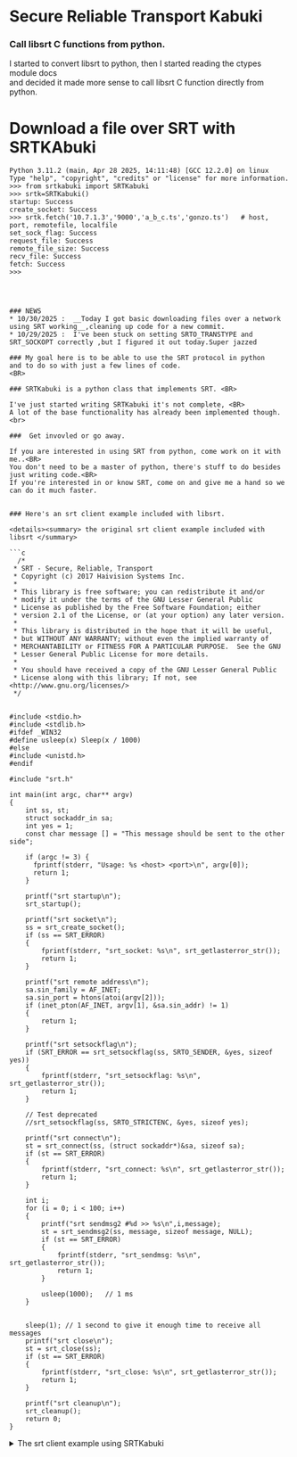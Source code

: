 # Secure Reliable Transport Kabuki
### Call libsrt C functions from python.
<sampl>
I started to convert libsrt to python, then I started reading the ctypes module docs<BR>
and decided it made more sense to call libsrt C function directly from python. <BR>
</sampl>

# Download a file over SRT with SRTKAbuki

```py3
Python 3.11.2 (main, Apr 28 2025, 14:11:48) [GCC 12.2.0] on linux
Type "help", "copyright", "credits" or "license" for more information.
>>> from srtkabuki import SRTKabuki
>>> srtk=SRTKabuki()
startup: Success
create_socket: Success
>>> srtk.fetch('10.7.1.3','9000','a_b_c.ts','gonzo.ts')   # host, port, remotefile, localfile
set_sock_flag: Success
request_file: Success
remote_file_size: Success
recv_file: Success
fetch: Success
>>>
```
```



### NEWS
* 10/30/2025 :  __Today I got basic downloading files over a network using SRT working__,cleaning up code for a new commit. 
* 10/29/2025 :  I've been stuck on setting SRTO_TRANSTYPE and SRT_SOCKOPT correctly ,but I figured it out today.Super jazzed

### My goal here is to be able to use the SRT protocol in python 
and to do so with just a few lines of code.
<BR> 

### SRTKabuki is a python class that implements SRT. <BR>

I've just started writing SRTKabuki it's not complete, <BR>
A lot of the base functionality has already been implemented though.<br>

###  Get invovled or go away.

If you are interested in using SRT from python, come work on it with me..<BR>
You don't need to be a master of python, there's stuff to do besides just writing code.<BR>
If you're interested in or know SRT, come on and give me a hand so we can do it much faster.


### Here's an srt client example included with libsrt.

<details><summary> the original srt client example included with libsrt </summary>
 
```c
  /*
 * SRT - Secure, Reliable, Transport
 * Copyright (c) 2017 Haivision Systems Inc.
 * 
 * This library is free software; you can redistribute it and/or
 * modify it under the terms of the GNU Lesser General Public
 * License as published by the Free Software Foundation; either
 * version 2.1 of the License, or (at your option) any later version.
 * 
 * This library is distributed in the hope that it will be useful,
 * but WITHOUT ANY WARRANTY; without even the implied warranty of
 * MERCHANTABILITY or FITNESS FOR A PARTICULAR PURPOSE.  See the GNU
 * Lesser General Public License for more details.
 * 
 * You should have received a copy of the GNU Lesser General Public
 * License along with this library; If not, see <http://www.gnu.org/licenses/>
 */


#include <stdio.h>
#include <stdlib.h>
#ifdef _WIN32
#define usleep(x) Sleep(x / 1000)
#else
#include <unistd.h>
#endif

#include "srt.h"

int main(int argc, char** argv)
{
    int ss, st;
    struct sockaddr_in sa;
    int yes = 1;
    const char message [] = "This message should be sent to the other side";

    if (argc != 3) {
      fprintf(stderr, "Usage: %s <host> <port>\n", argv[0]);
      return 1;
    }

    printf("srt startup\n");
    srt_startup();

    printf("srt socket\n");
    ss = srt_create_socket();
    if (ss == SRT_ERROR)
    {
        fprintf(stderr, "srt_socket: %s\n", srt_getlasterror_str());
        return 1;
    }

    printf("srt remote address\n");
    sa.sin_family = AF_INET;
    sa.sin_port = htons(atoi(argv[2]));
    if (inet_pton(AF_INET, argv[1], &sa.sin_addr) != 1)
    {
        return 1;
    }

    printf("srt setsockflag\n");
    if (SRT_ERROR == srt_setsockflag(ss, SRTO_SENDER, &yes, sizeof yes))
    {
        fprintf(stderr, "srt_setsockflag: %s\n", srt_getlasterror_str());
        return 1;
    }

    // Test deprecated
    //srt_setsockflag(ss, SRTO_STRICTENC, &yes, sizeof yes);

    printf("srt connect\n");
    st = srt_connect(ss, (struct sockaddr*)&sa, sizeof sa);
    if (st == SRT_ERROR)
    {
        fprintf(stderr, "srt_connect: %s\n", srt_getlasterror_str());
        return 1;
    }

    int i;
    for (i = 0; i < 100; i++)
    {
        printf("srt sendmsg2 #%d >> %s\n",i,message);
        st = srt_sendmsg2(ss, message, sizeof message, NULL);
        if (st == SRT_ERROR)
        {
            fprintf(stderr, "srt_sendmsg: %s\n", srt_getlasterror_str());
            return 1;
        }

        usleep(1000);   // 1 ms
    }


    sleep(1); // 1 second to give it enough time to receive all messages
    printf("srt close\n");
    st = srt_close(ss);
    if (st == SRT_ERROR)
    {
        fprintf(stderr, "srt_close: %s\n", srt_getlasterror_str());
        return 1;
    }

    printf("srt cleanup\n");
    srt_cleanup();
    return 0;
}
```

</details>


<details><summary>The srt client example  using SRTKabuki</summary>
  
```py3
    from srtk.py import SRTKabuki

    srtk=SRTKabuki('127.0.0.1',9000)
    srtk.set_sock_flag(SRTO_SENDER)
    srtk.connect()
    a = 100
    while a:
        a -=1
        srtk.write_mesg(b'I am super cool')
    srtk.done()
```

</details>
